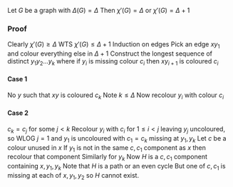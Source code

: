 Let $G$ be a graph with $\Delta(G)=\Delta$
Then $\chi'(G)=\Delta$ or $\chi'(G)=\Delta+1$
### Proof
Clearly $\chi'(G)\geq \Delta$
WTS $\chi'(G)\leq \Delta+1$
Induction on edges
Pick an edge $xy_{1}$ and colour everything else in $\Delta+1$
Construct the longest sequence of distinct $y_{1}y_{2}\dots y_{k}$
where if $y_{i}$ is missing colour $c_i$ then $xy_{i+1}$ is coloured $c_{i}$
#### Case 1
No $y$ such that $xy$ is coloured $c_{k}$
Note $k\leq \Delta$
Now recolour $y_{i}$ with colour $c_{i}$
#### Case 2
$c_{k}=c_{j}$ for some $j<k$
Recolour $y_{i}$ with $c_{i}$ for $1\leq i<j$
leaving $y_{j}$ uncoloured, so WLOG $j=1$
and $y_{1}$ is uncoloured with $c_{1}=c_{k}$ missing at $y_{1},y_{k}$
Let $c$ be a colour unused in $x$
If $y_{1}$ is not in the same $c,c_{1}$ component as $x$ 
then recolour that component 
Similarly for $y_{k}$
Now $H$ is a $c,c_{1}$ component containing $x,y_{1},y_{k}$
Note that $H$ is a path or an even cycle
But one of $c,c_{1}$ is missing at each of $x,y_{1},y_{2}$ 
so $H$ cannot exist.